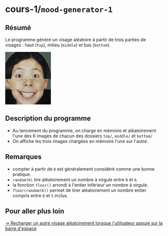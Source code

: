# cours-1/`mood-generator-1`

## Résumé

Le programme génère un visage aléatoire à partir de trois parties de visages : haut (`top`), milieu (`middle`) et bas (`bottom`).

![mood-generator-1.png](overview/mood-generator-1.png)

## Description du programme

- Au lancement du programme, on charge en mémoire et aléatoirement l'une des 6 images de chacun des dossiers `top/`, `middle/` et `bottom/`
- On affiche les trois images chargées en mémoire l'une sur l'autre.

## Remarques

- compter à partir de `0` est généralement considéré comme une bonne pratique.
- `random(6)` tire aléatoirement un nombre à virgule entre `0` et `6`.
- la fonction `floor()` arrondi à l'entier inférieur un nombre à virgule.
- `floor(random(6))` permet de tirer aléatoirement un nombre entier compris entre `0` et `5` inclus.

## Pour aller plus loin

[→ Recharger un autre visage aléatoirement lorsque l'utilisateur appuie sur la barre d'espace](../mood-generator-2)
